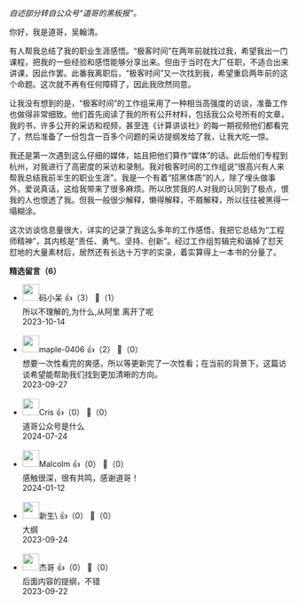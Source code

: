 *自述部分转自公众号“道哥的黑板报”。*

你好，我是道哥，吴翰清。

有人帮我总结了我的职业生涯感悟。“极客时间”在两年前就找过我，希望我出一门课程，把我的一些经验和感悟能够分享出来。但由于当时在大厂任职，不适合出来讲课，因此作罢。此番我离职后，“极客时间”又一次找到我，希望重启两年前的这个命题。这次就不再有任何障碍了，因此我欣然同意。

让我没有想到的是，“极客时间”的工作组采用了一种相当高强度的访谈，准备工作也做得非常细致。他们首先阅读了我的所有公开材料，包括我公众号所有的文章，我的书，许多公开的采访和视频，甚至连《计算讲谈社》的每一期视频他们都看完了，然后准备了一份包含一百多个问题的采访提纲发给了我，让我大吃一惊。

我还是第一次遇到这么仔细的媒体，姑且把他们算作“媒体”的话。此后他们专程到杭州，对我进行了高密度的采访和录制。我对极客时间的工作组说“很高兴有人来帮我总结我前半生的职业生涯”。我是一个有着“招黑体质”的人，除了埋头做事外，爱说真话，这给我带来了很多麻烦。所以欣赏我的人对我的认同到了极点，恨我的人也恨透了我。但我一般很少解释，懒得解释，不屑解释，所以往往被黑得一塌糊涂。

这次访谈信息量很大，详实的记录了我这么多年的工作感悟，我把它总结为“工程师精神”，其内核是“责任、勇气、坚持、创新”。经过工作组剪辑完和谐掉了怼天怼地的大量素材后，居然还有长达十万字的实录，着实算得上一本书的分量了。
<div><strong>精选留言（6）</strong></div><ul>
<li><img src="https://static001.geekbang.org/account/avatar/00/1f/5e/81/82709d6e.jpg" width="30px"><span>码小呆</span> 👍（3） 💬（1）<div>所以不理解的,为什么,从阿里 离开了呢
</div>2023-10-14</li><br/><li><img src="https://static001.geekbang.org/account/avatar/00/12/46/28/14ef7207.jpg" width="30px"><span>maple-0406</span> 👍（2） 💬（0）<div>想要一次性看完的爽感，所以等更新完了一次性看；在当前的背景下，这篇访谈希望能帮助我们找到更加清晰的方向。</div>2023-09-27</li><br/><li><img src="https://static001.geekbang.org/account/avatar/00/16/7b/f0/ccc11dec.jpg" width="30px"><span>Cris</span> 👍（0） 💬（0）<div>道哥公众号是什么</div>2024-07-24</li><br/><li><img src="https://static001.geekbang.org/account/avatar/00/12/a2/a0/0aaa34e4.jpg" width="30px"><span>Malcolm</span> 👍（0） 💬（0）<div>感触很深，很有共鸣，感谢道哥！</div>2024-01-12</li><br/><li><img src="https://static001.geekbang.org/account/avatar/00/12/57/f0/f6155d5f.jpg" width="30px"><span>新生\</span> 👍（0） 💬（0）<div>大纲</div>2023-09-24</li><br/><li><img src="https://static001.geekbang.org/account/avatar/00/24/d8/69/222f441b.jpg" width="30px"><span>杰哥</span> 👍（0） 💬（0）<div>后面内容的提纲，不错</div>2023-09-22</li><br/>
</ul>